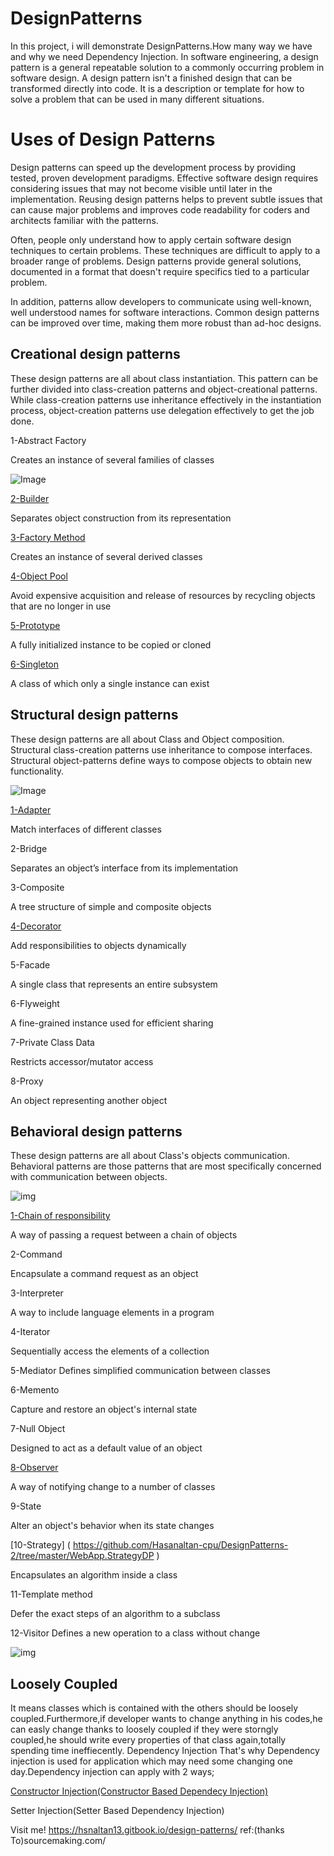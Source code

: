 # DesignPatterns
In this project, i will demonstrate DesignPatterns.How many way we have and why we need Dependency Injection.
In software engineering, a design pattern is a general repeatable solution to a commonly occurring problem in software design. A design pattern isn't a finished design that can be transformed directly into code. It is a description or template for how to solve a problem that can be used in many different situations.


# Uses of Design Patterns

Design patterns can speed up the development process by providing tested, proven development paradigms. Effective software design requires considering issues that may not become visible until later in the implementation. Reusing design patterns helps to prevent subtle issues that can cause major problems and improves code readability for coders and architects familiar with the patterns.

Often, people only understand how to apply certain software design techniques to certain problems. These techniques are difficult to apply to a broader range of problems. Design patterns provide general solutions, documented in a format that doesn't require specifics tied to a particular problem.

In addition, patterns allow developers to communicate using well-known, well understood names for software interactions. Common design patterns can be improved over time, making them more robust than ad-hoc designs.

## Creational design patterns
These design patterns are all about class instantiation. This pattern can be further divided into class-creation patterns and object-creational patterns. While class-creation patterns use inheritance effectively in the instantiation process, object-creation patterns use delegation effectively to get the job done.

1-Abstract Factory

Creates an instance of several families of classes


![Image](https://gblobscdn.gitbook.com/assets%2F-MOvkEq9XcvZ_Ts2jyIl%2F-MP42KF8pbP8fIkpl3XV%2F-MP42rw2jcmIcJDuSL2X%2FAbstract_Factory-preview.png?alt=media&token=752b3152-419e-4bfc-b021-12acc78d5cbb)

[2-Builder](https://github.com/Hasanaltan-cpu/DesignPatterns/tree/master/BuilderPattern)

Separates object construction from its representation

[3-Factory Method](https://github.com/Hasanaltan-cpu/DesignPatterns/tree/master/FactoryMethodPattern)

Creates an instance of several derived classes

[4-Object Pool](https://github.com/Hasanaltan-cpu/DesignPatterns/tree/master/ObjectPoolPattern)

Avoid expensive acquisition and release of resources by recycling objects that are no longer in use

[5-Prototype](https://github.com/Hasanaltan-cpu/DesignPatterns/tree/master/PrototypeDesignPattern)

A fully initialized instance to be copied or cloned

[6-Singleton](https://github.com/Hasanaltan-cpu/DesignPatterns/tree/master/SingletonPattern)

A class of which only a single instance can exist


## Structural design patterns
These design patterns are all about Class and Object composition. Structural class-creation patterns use inheritance to compose interfaces. Structural object-patterns define ways to compose objects to obtain new functionality.

![Image](https://gblobscdn.gitbook.com/assets%2F-MOvkEq9XcvZ_Ts2jyIl%2F-MP42KF8pbP8fIkpl3XV%2F-MP42rw8Xy3den1HbRnt%2Fsctrcal1.png?alt=media&token=b56a25ec-d0cf-4435-8b3c-86981269c354)

[1-Adapter](https://github.com/Hasanaltan-cpu/DesignPatterns/tree/master/AdapterDesignPattern)

Match interfaces of different classes

2-Bridge

Separates an object’s interface from its implementation

3-Composite

A tree structure of simple and composite objects

[4-Decorator](https://github.com/Hasanaltan-cpu/DesignPatterns/tree/master/DecoratorPattern)

Add responsibilities to objects dynamically

5-Facade

A single class that represents an entire subsystem

6-Flyweight

A fine-grained instance used for efficient sharing

7-Private Class Data

Restricts accessor/mutator access

8-Proxy

An object representing another object

## Behavioral design patterns

These design patterns are all about Class's objects communication. Behavioral patterns are those patterns that are most specifically concerned with communication between objects.

![img](https://gblobscdn.gitbook.com/assets%2F-MOvkEq9XcvZ_Ts2jyIl%2F-MP42KF8pbP8fIkpl3XV%2F-MP42rw7p_weCYpZV96j%2Fbehaviour1.png?alt=media&token=5720034f-4e69-406b-a484-72833720d9df)



[1-Chain of responsibility](https://github.com/Hasanaltan-cpu/DesignPatterns/tree/master/ChainOfResponsibilityPattern)

A way of passing a request between a chain of objects

2-Command

Encapsulate a command request as an object

3-Interpreter

A way to include language elements in a program

4-Iterator

Sequentially access the elements of a collection

5-Mediator
Defines simplified communication between classes

6-Memento

Capture and restore an object's internal state

7-Null Object

Designed to act as a default value of an object

[8-Observer](https://github.com/Hasanaltan-cpu/DesignPatterns/tree/master/ObserverPattern)

A way of notifying change to a number of classes

9-State

Alter an object's behavior when its state changes

[10-Strategy] ( https://github.com/Hasanaltan-cpu/DesignPatterns-2/tree/master/WebApp.StrategyDP )

Encapsulates an algorithm inside a class

11-Template method

Defer the exact steps of an algorithm to a subclass

12-Visitor
Defines a new operation to a class without change

![img](https://gblobscdn.gitbook.com/assets%2F-MOvkEq9XcvZ_Ts2jyIl%2F-MP42KF8pbP8fIkpl3XV%2F-MP42rw9Tr-DpXnKVTw2%2Fbehaviour2.png?alt=media&token=6bba112d-e382-4142-b90f-769cf83c3490)

## Loosely Coupled
It means classes which is contained with the others should be loosely coupled.Furthermore,if developer wants to change anything in his codes,he can easly change thanks to loosely coupled if they were storngly coupled,he should write every properties of that class again,totally spending time ineffiecently.
Dependency Injection
That's why Dependency injection is used for application which may need some changing one day.Dependency injection can apply with 2 ways;

[Constructor Injection(Constructor Based Dependecy Injection)](https://github.com/Hasanaltan-cpu/DesignPatterns/tree/master/DesignPatterns/Entities/Concrete)

Setter Injection(Setter Based Dependency Injection)


Visit me! https://hsnaltan13.gitbook.io/design-patterns/
ref:(thanks To)sourcemaking.com/
